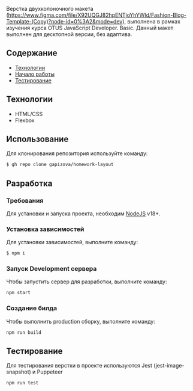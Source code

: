 Верстка двухколоночного макета (https://www.figma.com/file/X92UQGJ82hpENTjoYhYWId/Fashion-Blog-Template-(Copy)?node-id=0%3A2&mode=dev), выполнена в рамках изучения курса OTUS JavaScript Developer. Basic.
Данный макет выполнен для десктопной версии, без адаптива.

## Содержание
- [Технологии](#технологии)
- [Начало работы](#начало-работы)
- [Тестирование](#тестирование)

## Технологии
- HTML/CSS
- Flexbox

## Использование
Для клонирования репозитория используйте команду:

```sh
$ gh repo clone gapizova/homework-layout
```

## Разработка

### Требования
Для установки и запуска проекта, необходим [NodeJS](https://nodejs.org/) v18+.

### Установка зависимостей
Для установки зависимостей, выполните команду:
```sh
$ npm i
```

### Запуск Development сервера
Чтобы запустить сервер для разработки, выполните команду:
```sh
npm start
```

### Создание билда
Чтобы выполнить production сборку, выполните команду: 
```sh
npm run build
```

## Тестирование
Для тестирования верстки в проекте используются Jest (jest-image-snapshot) и Puppeteer

```sh
npm run test
```
